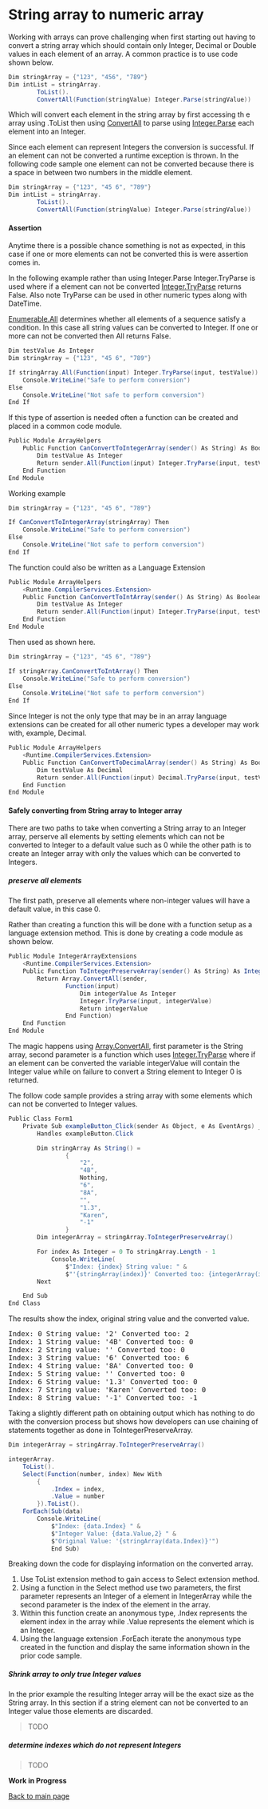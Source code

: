 # String array to numeric array

Working with arrays can prove challenging when first starting out having to convert a string array which should contain only Integer, Decimal or Double values in each element of an array. A common practice is to use code shown below.

```csharp
Dim stringArray = {"123", "456", "789"}
Dim intList = stringArray.
        ToList().
        ConvertAll(Function(stringValue) Integer.Parse(stringValue))
```
Which will convert each element in the string array by first accessing th
e array using .ToList then using [ConvertAll](https://docs.microsoft.com/en-us/dotnet/api/system.collections.generic.list-1.convertall?view=netframework-4.7.2) to 
parse using [Integer.Parse](http://example.com) each element into an Integer.

Since each element can represent Integers the conversion is successful. If an element can not be converted a runtime exception is thrown. In the following code sample one element can not be converted because there is a space in between two numbers in the middle element.

```csharp
Dim stringArray = {"123", "45 6", "789"}
Dim intList = stringArray.
        ToList().
        ConvertAll(Function(stringValue) Integer.Parse(stringValue))
```

#### Assertion
Anytime there is a possible chance something is not as expected, in this case if one or more elements can not be converted this is were assertion comes in.

In the following example rather than using Integer.Parse Integer.TryParse is used where if a element can not be converted [Integer.TryParse](https://docs.microsoft.com/en-us/dotnet/api/system.int32.tryparse?view=netframework-4.7.2) returns False. Also note TryParse can be used in other numeric types along with DateTime.

[Enumerable.All](https://docs.microsoft.com/en-us/dotnet/api/system.linq.enumerable.all?view=netframework-4.7.2) determines whether all elements of a sequence satisfy a condition. In this case all string values can be converted to Integer. If one or more can not be converted then All returns False.


```csharp
Dim testValue As Integer
Dim stringArray = {"123", "45 6", "789"}

If stringArray.All(Function(input) Integer.TryParse(input, testValue)) Then
    Console.WriteLine("Safe to perform conversion")
Else
    Console.WriteLine("Not safe to perform conversion")
End If
```
If this type of assertion is needed often a function can be created and placed in a common code module.

```csharp
Public Module ArrayHelpers
    Public Function CanConvertToIntegerArray(sender() As String) As Boolean
        Dim testValue As Integer
        Return sender.All(Function(input) Integer.TryParse(input, testValue))
    End Function
End Module
```

Working example

```csharp
Dim stringArray = {"123", "45 6", "789"}

If CanConvertToIntegerArray(stringArray) Then
    Console.WriteLine("Safe to perform conversion")
Else
    Console.WriteLine("Not safe to perform conversion")
End If
```

The function could also be written as a Language Extension

```csharp
Public Module ArrayHelpers
    <Runtime.CompilerServices.Extension>
    Public Function CanConvertToIntArray(sender() As String) As Boolean
        Dim testValue As Integer
        Return sender.All(Function(input) Integer.TryParse(input, testValue))
    End Function
End Module
```

Then used as shown here.

```csharp
Dim stringArray = {"123", "45 6", "789"}

If stringArray.CanConvertToIntArray() Then
    Console.WriteLine("Safe to perform conversion")
Else
    Console.WriteLine("Not safe to perform conversion")
End If
```

Since Integer is not the only type that may be in an array language extensions can be created for all other numeric types a developer may work with, example, Decimal.

```csharp
Public Module ArrayHelpers
    <Runtime.CompilerServices.Extension>
    Public Function CanConvertToDecimalArray(sender() As String) As Boolean
        Dim testValue As Decimal
        Return sender.All(Function(input) Decimal.TryParse(input, testValue))
    End Function
End Module
```
#### Safely converting from String array to Integer array

There are two paths to take when converting a String array to an Integer array, perserve all elements by setting elements which can not be converted to Integer to a default value such as 0 while the other path is to create an Integer array with only the values which can be converted to Integers.

##### preserve all elements
The first path, preserve all elements where non-integer values will have a default value, in this case 0.

Rather than creating a function this will be done with a function setup as a language extension method. This is done by creating a code module as shown below.

```csharp
Public Module IntegerArrayExtensions
    <Runtime.CompilerServices.Extension>
    Public Function ToIntegerPreserveArray(sender() As String) As Integer()
        Return Array.ConvertAll(sender,
                Function(input)
                    Dim integerValue As Integer
                    Integer.TryParse(input, integerValue)
                    Return integerValue
                End Function)
    End Function
End Module
```
The magic happens using [Array.ConvertAll](https://docs.microsoft.com/en-us/dotnet/api/system.array.convertall?view=netframework-4.7.2), first parameter is the String array, second parameter is a function which uses [Integer.TryParse](https://docs.microsoft.com/en-us/dotnet/api/system.int32.tryparse?view=netframework-4.7.2) where if an element can be converted the variable integerValue will contain the Integer value while on failure to convert a String element to Integer 0 is returned.

The follow code sample provides a string array with some elements which can not be converted to Integer values.

```csharp
Public Class Form1
    Private Sub exampleButton_Click(sender As Object, e As EventArgs) _
        Handles exampleButton.Click

        Dim stringArray As String() =
                {
                    "2",
                    "4B",
                    Nothing,
                    "6",
                    "8A",
                    "",
                    "1.3",
                    "Karen",
                    "-1"
                }
        Dim integerArray = stringArray.ToIntegerPreserveArray()

        For index As Integer = 0 To stringArray.Length - 1
            Console.WriteLine(
                $"Index: {index} String value: " &
                $"'{stringArray(index)}' Converted too: {integerArray(index)}")
        Next

    End Sub
End Class
```
The results show the index, original string value and the converted value.
<pre>
Index: 0 String value: '2' Converted too: 2
Index: 1 String value: '4B' Converted too: 0
Index: 2 String value: '' Converted too: 0
Index: 3 String value: '6' Converted too: 6
Index: 4 String value: '8A' Converted too: 0
Index: 5 String value: '' Converted too: 0
Index: 6 String value: '1.3' Converted too: 0
Index: 7 String value: 'Karen' Converted too: 0
Index: 8 String value: '-1' Converted too: -1
</pre>

Taking a slightly different path on obtaining output which has nothing to do with the conversion process but shows how developers can use chaining of statements together as done in ToIntegerPreserveArray.

```csharp
Dim integerArray = stringArray.ToIntegerPreserveArray()

integerArray.
	ToList().
	Select(Function(number, index) New With
		{
			.Index = index,
			.Value = number
		}).ToList().
	ForEach(Sub(data)
		Console.WriteLine(
			$"Index: {data.Index} " &
			$"Integer Value: {data.Value,2} " &
			$"Original Value: '{stringArray(data.Index)}'")
			End Sub)
```

Breaking down the code for displaying information on the converted array.

1. Use ToList extension method to gain access to Select extension method.
2. Using a function in the Select method use two parameters, the first parameter represents an Integer of a element in IntegerArray while the second parameter is the index of the element in the array.
3. Within this function create an anonymous type, .Index represents the element index in the array while .Value represents the element which is an Integer.
4. Using the language extension .ForEach iterate the anonymous type created in the function and display the same information shown in the prior code sample.

##### Shrink array to only true Integer values

In the prior example the resulting Integer array will be the exact size as the String array. In this section if a string element can not be converted to an Integer value those elements are discarded.

>TODO

##### determine indexes which do not represent Integers
>TODO

**Work in Progress**

[Back to main page](../readme.md)